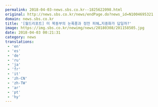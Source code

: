 ```yaml
---
permalink: 2018-04-03-news.sbs.co.kr--1825622098.html
original: http://news.sbs.co.kr/news/endPage.do?news_id=N1004695321
domain: news.sbs.co.kr
title: '[월드리포트] 미 북동부의 눈폭풍과 정전 피해…지중화가 답일까?'
image: https://img.sbs.co.kr/newimg/news/20180308/201158505.jpg
date: 2018-04-03 00:21:31
category: news
translations: 
 - 'en'
 - 'es'
 - 'de'
 - 'ru'
 - 'ja'
 - 'fr'
 - 'it'
 - 'zh-CN'
 - 'zh-TW'
 - 'ar'
 - 'pt'
 - 'hy'
---
```


